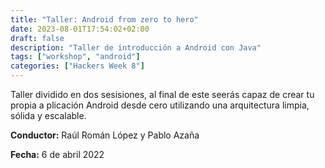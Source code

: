 ```yaml
---
title: "Taller: Android from zero to hero"
date: 2023-08-01T17:54:02+02:00
draft: false
description: "Taller de introducción a Android con Java"
tags: ["workshop", "android"]
categories: ["Hackers Week 8"]
---
```

Taller dividido en dos sesisiones, al final de este seerás capaz de crear tu propia a plicación Android desde cero utilizando una arquitectura limpia, sólida y escalable.

**Conductor:** Raúl Román López y Pablo Azaña

**Fecha:** 6 de abril 2022